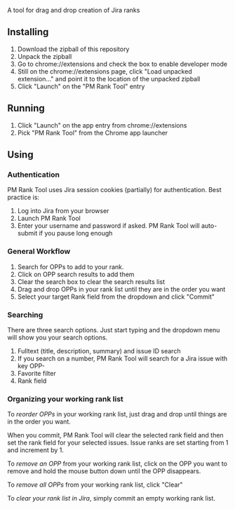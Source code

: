 A tool for drag and drop creation of Jira ranks

## Installing
1. Download the zipball of this repository
1. Unpack the zipball
1. Go to chrome://extensions and check the box to enable developer mode
1. Still on the chrome://extensions page, click "Load unpacked extension..." and point it to the location of the unpacked zipball
1. Click "Launch" on the "PM Rank Tool" entry

## Running
1. Click "Launch" on the app entry from chrome://extensions
1. Pick "PM Rank Tool" from the Chrome app launcher

## Using
### Authentication
PM Rank Tool uses Jira session cookies (partially) for authentication. Best practice is:

1. Log into Jira from your browser
1. Launch PM Rank Tool
1. Enter your username and password if asked. PM Rank Tool will auto-submit if you pause long enough

### General Workflow
1. Search for OPPs to add to your rank.
  1. Click on OPP search results to add them
  1. Clear the search box to clear the search results list
1. Drag and drop OPPs in your rank list until they are in the order you want
1. Select your target Rank field from the dropdown and click "Commit"

### Searching
There are three search options. Just start typing and the dropdown menu will show you your search options.

1. Fulltext (title, description, summary)  and issue ID search
  1. If you search on a number, PM Rank Tool will search for a Jira issue with key OPP-<number>
1. Favorite filter
1. Rank field

### Organizing your working rank list
To _reorder OPPs_ in your working rank list, just drag and drop until things are in the order you want.

When you commit, PM Rank Tool
will clear the selected rank field and then set the rank field for your selected issues.
Issue ranks are set starting from 1 and increment by 1.

To _remove an OPP_ from your working rank list, click on the OPP you want to remove and hold the
mouse button down until the OPP disappears.

To _remove all OPPs_ from your working rank list, click "Clear"

To _clear your rank list in Jira_, simply commit an empty working rank list.

